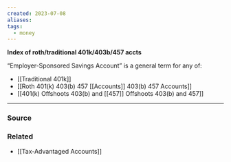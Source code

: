 ```yaml
---
created: 2023-07-08
aliases: 
tags:
  - money
---
```

**Index of roth/traditional 401k/403b/457 accts**

“Employer-Sponsored Savings Account” is a general term for any of:

- [[Traditional 401k]]
- [[Roth 401(k) 403(b) 457 [[Accounts]] 403(b) 457 Accounts]]
- [[401(k) Offshoots  403(b) and [[457]] Offshoots 403(b) and 457]]

---

### Source

### Related
- [[Tax-Advantaged Accounts]]